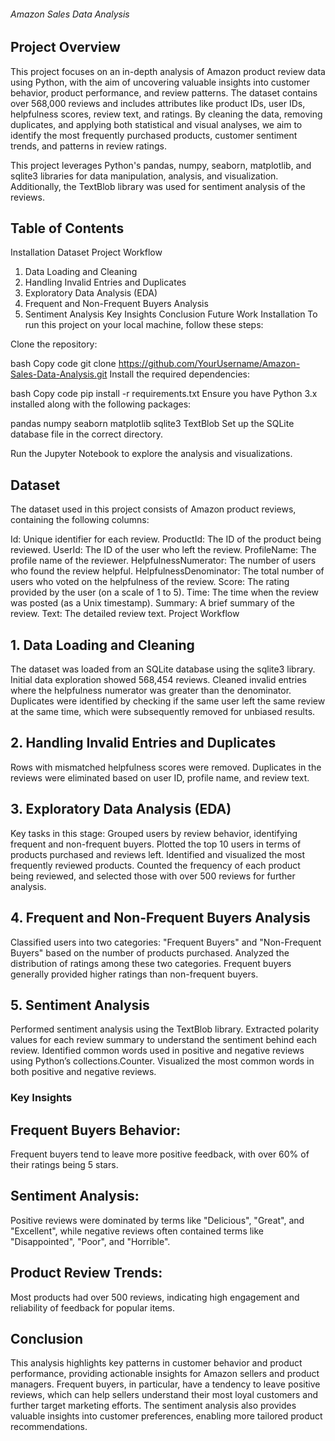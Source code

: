###### Amazon Sales Data Analysis

## Project Overview
This project focuses on an in-depth analysis of Amazon product review data using Python, with the aim of uncovering valuable insights into customer behavior, product performance, and review patterns. The dataset contains over 568,000 reviews and includes attributes like product IDs, user IDs, helpfulness scores, review text, and ratings. By cleaning the data, removing duplicates, and applying both statistical and visual analyses, we aim to identify the most frequently purchased products, customer sentiment trends, and patterns in review ratings.

This project leverages Python's pandas, numpy, seaborn, matplotlib, and sqlite3 libraries for data manipulation, analysis, and visualization. Additionally, the TextBlob library was used for sentiment analysis of the reviews.

## Table of Contents

Installation
Dataset
Project Workflow
1. Data Loading and Cleaning
2. Handling Invalid Entries and Duplicates
3. Exploratory Data Analysis (EDA)
4. Frequent and Non-Frequent Buyers Analysis
5. Sentiment Analysis
Key Insights
Conclusion
Future Work
Installation
To run this project on your local machine, follow these steps:

Clone the repository:

bash
Copy code
git clone https://github.com/YourUsername/Amazon-Sales-Data-Analysis.git
Install the required dependencies:

bash
Copy code
pip install -r requirements.txt
Ensure you have Python 3.x installed along with the following packages:

pandas
numpy
seaborn
matplotlib
sqlite3
TextBlob
Set up the SQLite database file in the correct directory.

Run the Jupyter Notebook to explore the analysis and visualizations.

## Dataset
The dataset used in this project consists of Amazon product reviews, containing the following columns:

Id: Unique identifier for each review.
ProductId: The ID of the product being reviewed.
UserId: The ID of the user who left the review.
ProfileName: The profile name of the reviewer.
HelpfulnessNumerator: The number of users who found the review helpful.
HelpfulnessDenominator: The total number of users who voted on the helpfulness of the review.
Score: The rating provided by the user (on a scale of 1 to 5).
Time: The time when the review was posted (as a Unix timestamp).
Summary: A brief summary of the review.
Text: The detailed review text.
Project Workflow

## 1. Data Loading and Cleaning
The dataset was loaded from an SQLite database using the sqlite3 library.
Initial data exploration showed 568,454 reviews.
Cleaned invalid entries where the helpfulness numerator was greater than the denominator.
Duplicates were identified by checking if the same user left the same review at the same time, which were subsequently removed for unbiased results.

## 2. Handling Invalid Entries and Duplicates
Rows with mismatched helpfulness scores were removed.
Duplicates in the reviews were eliminated based on user ID, profile name, and review text.

## 3. Exploratory Data Analysis (EDA)
Key tasks in this stage:
Grouped users by review behavior, identifying frequent and non-frequent buyers.
Plotted the top 10 users in terms of products purchased and reviews left.
Identified and visualized the most frequently reviewed products.
Counted the frequency of each product being reviewed, and selected those with over 500 reviews for further analysis.

## 4. Frequent and Non-Frequent Buyers Analysis
Classified users into two categories: "Frequent Buyers" and "Non-Frequent Buyers" based on the number of products purchased.
Analyzed the distribution of ratings among these two categories.
Frequent buyers generally provided higher ratings than non-frequent buyers.

## 5. Sentiment Analysis
Performed sentiment analysis using the TextBlob library.
Extracted polarity values for each review summary to understand the sentiment behind each review.
Identified common words used in positive and negative reviews using Python’s collections.Counter.
Visualized the most common words in both positive and negative reviews.

### Key Insights

## Frequent Buyers Behavior:
Frequent buyers tend to leave more positive feedback, with over 60% of their ratings being 5 stars.

## Sentiment Analysis:
Positive reviews were dominated by terms like "Delicious", "Great", and "Excellent", while negative reviews often contained terms like "Disappointed", "Poor", and "Horrible".

## Product Review Trends:
Most products had over 500 reviews, indicating high engagement and reliability of feedback for popular items.

## Conclusion
This analysis highlights key patterns in customer behavior and product performance, providing actionable insights for Amazon sellers and product managers. Frequent buyers, in particular, have a tendency to leave positive reviews, which can help sellers understand their most loyal customers and further target marketing efforts. The sentiment analysis also provides valuable insights into customer preferences, enabling more tailored product recommendations.
